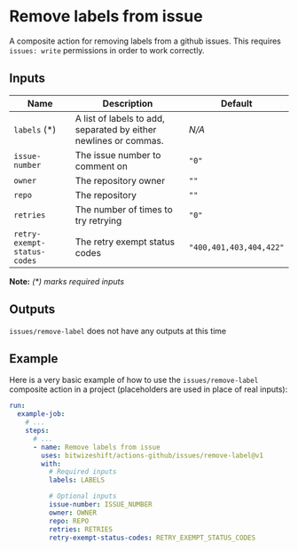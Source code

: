 # Remove labels from issue

<!-- These docs are generated by a tool -->

A composite action for removing labels from a github issues.
This requires `issues: write` permissions in order to work correctly.

## Inputs

| Name | Description | Default |
|------|-------------|---------|
| `labels` (*) | A list of labels to add, separated by either newlines or commas. | _N/A_ |
| `issue-number` | The issue number to comment on | `"0"` |
| `owner` | The repository owner | `""` |
| `repo` | The repository | `""` |
| `retries` | The number of times to try retrying | `"0"` |
| `retry-exempt-status-codes` | The retry exempt status codes | `"400,401,403,404,422"` |

**Note:** _(*) marks required inputs_

## Outputs

`issues/remove-label` does not have any outputs at this time

## Example

Here is a very basic example of how to use the `issues/remove-label` composite action
in a project (placeholders are used in place of real inputs):

```yaml
run:
  example-job:
    # ... 
    steps:
      # ... 
      - name: Remove labels from issue
        uses: bitwizeshift/actions-github/issues/remove-label@v1
        with:
          # Required inputs
          labels: LABELS

          # Optional inputs
          issue-number: ISSUE_NUMBER
          owner: OWNER
          repo: REPO
          retries: RETRIES
          retry-exempt-status-codes: RETRY_EXEMPT_STATUS_CODES
```
